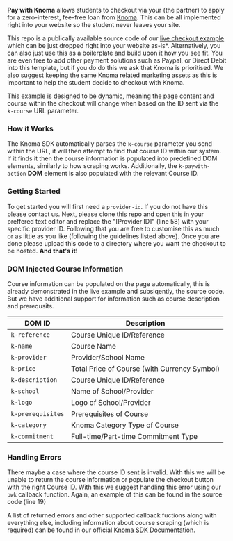 **Pay with Knoma** allows students to checkout via your (the partner) to apply for a zero-interest, fee-free loan from [Knoma](knoma.io/partners). This can be all implemented right into your website so the student never leaves your site. 

This repo is a publically available source code of our [live checkout example](https://knoma-other.herokuapp.com/checkout.html?k-course=TESTCOURSEID) which can be just dropped right into your website as-is*. Alternatively, you can also just use this as a boilerplate and build upon it how you see fit. You are even free to add other payment solutions such as Paypal, or Direct Debit into this template, but if you do do this we ask that Knoma is prioritised. We also suggest keeping the same Knoma related marketing assets as this is important to help the student decide to checkout with Knoma. 

This example is designed to be dynamic, meaning the page content and course within the checkout will change when based on the ID sent via the `k-course` URL parameter. 

### How it Works

The Knoma SDK automatically parses the `k-course` parameter you send within the URL, it will then attempt to find that course ID within our system. If it finds it then the course information is populated into predefined DOM elements, similarly to how scraping works. Additionally, the `k-paywith-action` **DOM** element is also populated with the relevant Course ID. 

### Getting Started

To get started you will first need a `provider-id`. If you do not have this please contact us. Next, please clone this repo and open this in your preffered text editor and replace the "[Provider ID]" (line 58) with your specific provider ID. Following that you are free to customise this as much or as little as you like (following the guidelines listed above). Once you are done please upload this code to a directory where you want the checkout to be hosted. **And that's it!**

### DOM Injected Course Information

Course information can be populated on the page automatically, this is already demonstrated in the live example and subsiqently, the source code. But we have additional support for information such as course description and prerequsits. 

DOM ID | Description
--- | --- 
`k-reference` | Course Unique ID/Reference
`k-name` | Course Name
`k-provider` | Provider/School Name
`k-price` | Total Price of Course (with Currency Symbol)
`k-description` | Course Unique ID/Reference
`k-school` | Name of School/Provider
`k-logo` | Logo of School/Provider
`k-prerequisites` | Prerequisites of Course
`k-category` | Knoma Category Type of Course
`k-commitment` | Full-time/Part-time Commitment Type




### Handling Errors

There maybe a case where the course ID sent is invalid. With this we will be unable to return the course information or populate the checkout button with the right Course ID. With this we suggest handling this error using our `pwk` callback function. Again, an example of this can be found in the source code (line 19)

A list of returned errors and other supported callback fuctions along with everything else, including information about course scraping (which is required) can be found in our official [Knoma SDK Documentation](https://www.knoma.io/developer/paywith).  
